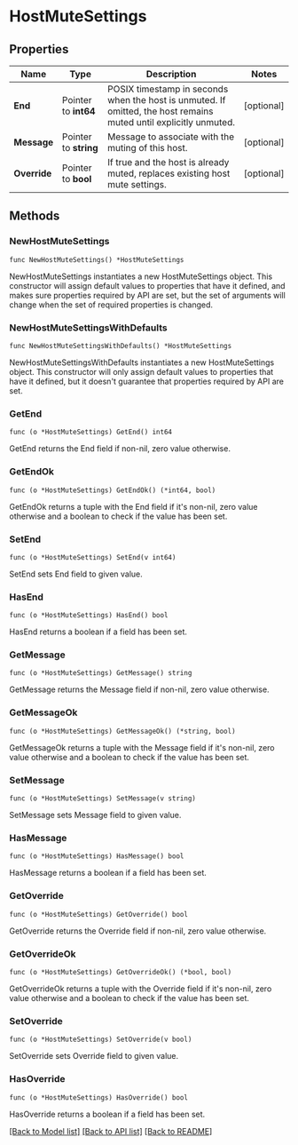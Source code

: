 # HostMuteSettings

## Properties

| Name         | Type                  | Description                                                                                                       | Notes      |
| ------------ | --------------------- | ----------------------------------------------------------------------------------------------------------------- | ---------- |
| **End**      | Pointer to **int64**  | POSIX timestamp in seconds when the host is unmuted. If omitted, the host remains muted until explicitly unmuted. | [optional] |
| **Message**  | Pointer to **string** | Message to associate with the muting of this host.                                                                | [optional] |
| **Override** | Pointer to **bool**   | If true and the host is already muted, replaces existing host mute settings.                                      | [optional] |

## Methods

### NewHostMuteSettings

`func NewHostMuteSettings() *HostMuteSettings`

NewHostMuteSettings instantiates a new HostMuteSettings object.
This constructor will assign default values to properties that have it defined,
and makes sure properties required by API are set, but the set of arguments
will change when the set of required properties is changed.

### NewHostMuteSettingsWithDefaults

`func NewHostMuteSettingsWithDefaults() *HostMuteSettings`

NewHostMuteSettingsWithDefaults instantiates a new HostMuteSettings object.
This constructor will only assign default values to properties that have it defined,
but it doesn't guarantee that properties required by API are set.

### GetEnd

`func (o *HostMuteSettings) GetEnd() int64`

GetEnd returns the End field if non-nil, zero value otherwise.

### GetEndOk

`func (o *HostMuteSettings) GetEndOk() (*int64, bool)`

GetEndOk returns a tuple with the End field if it's non-nil, zero value otherwise
and a boolean to check if the value has been set.

### SetEnd

`func (o *HostMuteSettings) SetEnd(v int64)`

SetEnd sets End field to given value.

### HasEnd

`func (o *HostMuteSettings) HasEnd() bool`

HasEnd returns a boolean if a field has been set.

### GetMessage

`func (o *HostMuteSettings) GetMessage() string`

GetMessage returns the Message field if non-nil, zero value otherwise.

### GetMessageOk

`func (o *HostMuteSettings) GetMessageOk() (*string, bool)`

GetMessageOk returns a tuple with the Message field if it's non-nil, zero value otherwise
and a boolean to check if the value has been set.

### SetMessage

`func (o *HostMuteSettings) SetMessage(v string)`

SetMessage sets Message field to given value.

### HasMessage

`func (o *HostMuteSettings) HasMessage() bool`

HasMessage returns a boolean if a field has been set.

### GetOverride

`func (o *HostMuteSettings) GetOverride() bool`

GetOverride returns the Override field if non-nil, zero value otherwise.

### GetOverrideOk

`func (o *HostMuteSettings) GetOverrideOk() (*bool, bool)`

GetOverrideOk returns a tuple with the Override field if it's non-nil, zero value otherwise
and a boolean to check if the value has been set.

### SetOverride

`func (o *HostMuteSettings) SetOverride(v bool)`

SetOverride sets Override field to given value.

### HasOverride

`func (o *HostMuteSettings) HasOverride() bool`

HasOverride returns a boolean if a field has been set.

[[Back to Model list]](../README.md#documentation-for-models) [[Back to API list]](../README.md#documentation-for-api-endpoints) [[Back to README]](../README.md)
